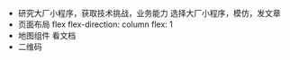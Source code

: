 - 研究大厂小程序，获取技术挑战，业务能力
  选择大厂小程序，模仿，发文章
- 页面布局
 flex
 flex-direction: column
 flex: 1
- 地图组件
  看文档
- 二维码
